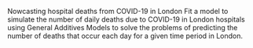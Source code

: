 Nowcasting hospital deaths from  COVID-19 in London
Fit a model to simulate the number of daily deaths due to COVID-19 in London hospitals using General Additives Models to solve the problems of predicting the number of deaths that occur each day for a given time period in London.
